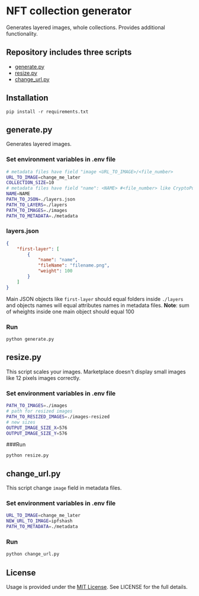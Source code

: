 # NFT collection generator
Generates layered images, whole collections. Provides additional functionality.
## Repository includes three scripts
- [generate.py](#generate.py "generate.py")
- [resize.py](#resize.py "resize.py")
- [change_url.py](#change_url.py "change_url.py")

## Installation
```
pip install -r requirements.txt
```
## generate.py
Generates layered images.
### Set environment variables in .env file
```bash
# metadata files have field "image <URL_TO_IMAGE>/<file_number>
URL_TO_IMAGE=change_me_later
COLLECTION_SIZE=10
# metadata files have field "name": <NAME> #<file_number> like CryptoPunk #10
NAME=NAME
PATH_TO_JSON=./layers.json
PATH_TO_LAYERS=./layers
PATH_TO_IMAGES=./images
PATH_TO_METADATA=./metadata
```
### layers.json
```json
{
    "first-layer": [
        {
            "name": "name",
            "fileName": "filename.png",
            "weight": 100
		}
    ]
}
```
Main JSON objects like `first-layer` should equal folders inside `./layers` and objects names will equal attributes names in metadata files.
**Note**:  sum of wheights inside one main object should equal 100

### Run
```
python generate.py
```

## resize.py
This script scales your images. Marketplace doesn't display small images like 12 pixels images correctly.
### Set environment variables in .env file
```bash
PATH_TO_IMAGES=./images
# path for resized images
PATH_TO_RESIZED_IMAGES=./images-resized
# new sizes
OUTPUT_IMAGE_SIZE_X=576
OUTPUT_IMAGE_SIZE_Y=576
```
###Run
```
python resize.py
```
## change_url.py
This script change `image` field in metadata files.
### Set environment variables in .env file
```bash
URL_TO_IMAGE=change_me_later
NEW_URL_TO_IMAGE=ipfshash
PATH_TO_METADATA=./metadata
```
### Run
```bash
python change_url.py
```
## License

Usage is provided under the [MIT License](opensource.org/licenses/mit-license.php). See LICENSE for the full details.